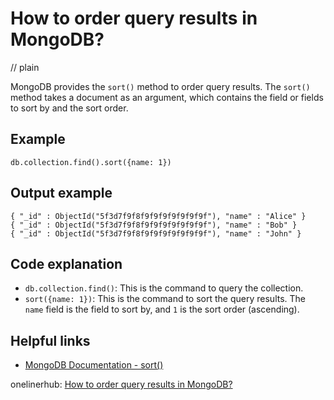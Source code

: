 # How to order query results in MongoDB?
// plain

MongoDB provides the `sort()` method to order query results. The `sort()` method takes a document as an argument, which contains the field or fields to sort by and the sort order.

## Example

```
db.collection.find().sort({name: 1})
```

## Output example

```
{ "_id" : ObjectId("5f3d7f9f8f9f9f9f9f9f9f9f"), "name" : "Alice" }
{ "_id" : ObjectId("5f3d7f9f8f9f9f9f9f9f9f9f"), "name" : "Bob" }
{ "_id" : ObjectId("5f3d7f9f8f9f9f9f9f9f9f9f"), "name" : "John" }
```

## Code explanation


- `db.collection.find()`: This is the command to query the collection.
- `sort({name: 1})`: This is the command to sort the query results. The `name` field is the field to sort by, and `1` is the sort order (ascending).

## Helpful links

- [MongoDB Documentation - sort()](https://docs.mongodb.com/manual/reference/method/cursor.sort/)

onelinerhub: [How to order query results in MongoDB?](https://onelinerhub.com/mongodb/how-to-order-query-results-in-mongodb)